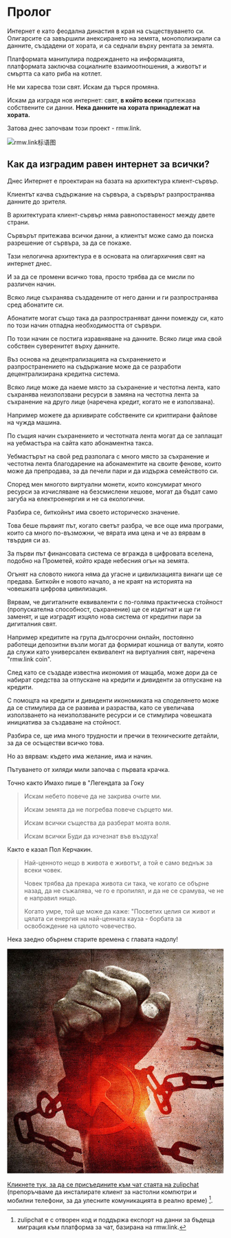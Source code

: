 # Пролог

Интернет е като феодална династия в края на съществуването си. Олигарсите са завършили анексирането на земята, монополизирали са данните, създадени от хората, и са седнали върху рентата за земята.

Платформата манипулира подреждането на информацията, платформата заключва социалните взаимоотношения, а животът и смъртта са като риба на котлет.

Не ми харесва този свят. Искам да търся промяна.

Искам да изградя нов интернет: свят, **в който всеки** притежава собствените си данни. **Нека данните на хората принадлежат на хората.**

Затова днес започвам този проект - rmw.link.

![rmw.link标语图](/slogan.svg)

## Как да изградим равен интернет за всички?

Днес Интернет е проектиран на базата на архитектура клиент-сървър.

Клиентът качва съдържание на сървъра, а сървърът разпространява данните до зрителя.

В архитектурата клиент-сървър няма равнопоставеност между двете страни.

Сървърът притежава всички данни, а клиентът може само да поиска разрешение от сървъра, за да се покаже.

Тази нелогична архитектура е в основата на олигархичния свят на интернет днес.

И за да се промени всичко това, просто трябва да се мисли по различен начин.

Всяко лице съхранява създадените от него данни и ги разпространява сред абонатите си.

Абонатите могат също така да разпространяват данни помежду си, като по този начин отпадна необходимостта от сървъри.

По този начин се постига изравняване на данните. Всяко лице има свой собствен суверенитет върху данните.

Въз основа на децентрализацията на съхранението и разпространението на съдържание може да се разработи децентрализирана кредитна система.

Всяко лице може да наеме място за съхранение и честотна лента, като съхранява неизползвани ресурси в замяна на честотна лента за съхранение на друго лице (наречена кредит, когато не е използвана).

Например можете да архивирате собствените си криптирани файлове на чужда машина.

По същия начин съхранението и честотната лента могат да се заплащат на уебмастъра на сайта като абонаментна такса.

Уебмастърът на свой ред разполага с много място за съхранение и честотна лента благодарение на абонаментите на своите фенове, които може да препродава, за да печели пари и да издържа семейството си.

Според мен многото виртуални монети, които консумират много ресурси за изчисляване на безсмислени хешове, могат да бъдат само загуба на електроенергия и не са екологични.

Разбира се, биткойнът има своето историческо значение.

Това беше първият път, когато светът разбра, че все още има програми, които са много по-възможни, че вярата има цена и че аз вярвам в твърдия си аз.

За първи път финансовата система се вгражда в цифровата вселена, подобно на Прометей, който краде небесния огън на земята.

Огънят на словото никога няма да угасне и цивилизацията винаги ще се предава. Биткойн е новото начало, а не краят на историята на човешката цифрова цивилизация.

Вярвам, че дигиталните еквиваленти с по-голяма практическа стойност (пропускателна способност, съхранение) ще се издигнат и ще ги заменят, и ще изградят изцяло нова система от кредитни пари за дигиталния свят.

Например кредитите на група дългосрочни онлайн, постоянно работещи депозитни възли могат да формират кошница от валути, която да служи като универсален еквивалент на виртуалния свят, наречена "rmw.link coin".

След като се създаде известна икономия от мащаба, може дори да се набират средства за отпускане на кредити и дивиденти за отпускане на кредити.

С помощта на кредити и дивиденти икономиката на споделянето може да се стимулира да се развива и разраства, като се увеличава използването на неизползваните ресурси и се стимулира човешката инициатива за създаване на стойност.

Разбира се, ще има много трудности и пречки в техническите детайли, за да се осъществи всичко това.

Но аз вярвам: където има желание, има и начин.

Пътуването от хиляди мили започва с първата крачка.

Точно както Имахо пише в "Легендата за Гоку

> Искам небето повече да не закрива очите ми.
> 
> Искам земята да не погребва повече сърцето ми.
> 
> Искам всички същества да разберат моята воля.
> 
> Искам всички Буди да изчезнат във въздуха!

Както е казал Пол Керчакин.

> Най-ценното нещо в живота е животът, а той е само веднъж за всеки човек.
> 
> Човек трябва да прекара живота си така, че когато се обърне назад, да не съжалява, че го е пропилял, и да не се срамува, че не е направил нищо.
> 
> Когато умре, той ще може да каже: "Посветих целия си живот и цялата си енергия на най-ценната кауза - борбата за освобождение на цялото човечество.

Нека заедно обърнем старите времена с главата надолу!

![](https://raw.githubusercontent.com/gcxfd/img/gh-pages/1.jpg)

[Кликнете тук, за да се присъедините към чат стаята на zulipchat](https://rmw.zulipchat.com) (препоръчваме да инсталирате клиент за настолни компютри и мобилни телефони, за да улесните комуникацията в реално време) [^1].

[^1]: zulipchat е с отворен код и поддържа експорт на данни за бъдеща миграция към платформа за чат, базирана на rmw.link.